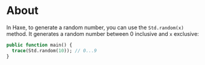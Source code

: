 # About

In Haxe, to generate a random number, you can use the `Std.random(x)` method. It generates a random number between 0 inclusive and `x` exclusive:

```haxe
public function main() {
  trace(Std.random(10)); // 0...9
}
```
